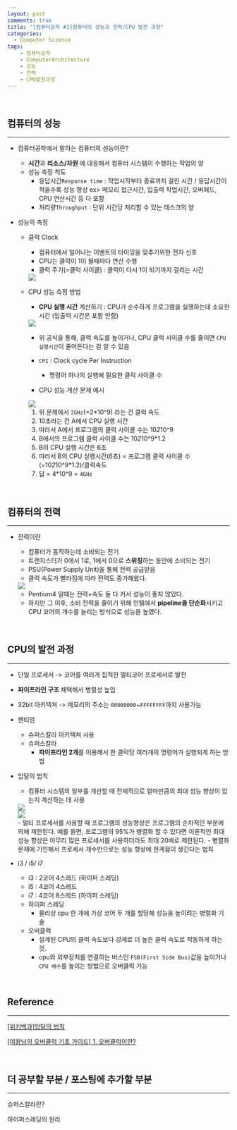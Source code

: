 ```yaml
---
layout: post
comments: true
title: "[컴퓨터공학 #3]컴퓨터의 성능과 전력/CPU 발전 과정"
categories:
  - Computer Science
tags:
    - 컴퓨터공학
    - ComputerArchitecture
    - 성능
    - 전력
    - CPU발전과정
---
```


<br>

## 컴퓨터의 성능
---
- 컴퓨터공학에서 말하는 컴퓨터의 성능이란?
    - **시간**과 **리소스/자원** 에 대응해서 컴퓨터 시스템이 수행하는 작업의 양
    - 성능 측정 척도
        - 응답시간`Response time` : 작업시작부터 종료까지 걸린 시간 / 응답시간이 적을수록 성능 향상
        ex> 메모리 접근시간, 입출력 작업시간, 오버헤드, CPU 연산시간 등 다 포함
        - 처리량`Throughput` : 단위 시간당 처리할 수 있는 태스크의 양

- 성능의 측정
    - <span class="hl">클럭 Clock</span>
        - 컴퓨터에서 일어나는 이벤트의 타이밍을 맞추기위한 전자 신호
        - CPU는 클럭이 1이 될때마다 연산 수행
        - 클럭 주기(=클럭 사이클) : 클럭이 다시 1이 되기까지 걸리는 시간<br>
        <img src="/assets/images/190408/ca7.JPG">

        <br>

    - <span class="hl">CPU 성능 측정 방법</span>
        - **CPU 실행 시간** 계산하기 : CPU가 순수하게 프로그램을 실행하는데 소요한 시간 (입출력 시간은 포함 안함)<br>
        <img src="/assets/images/190408/ca8.JPG">

        - 위 공식을 통해, 클럭 속도를 높이거나, CPU 클럭 사이클 수를 줄이면 `CPU 실행시간`이 줄어든다는 걸 알 수 있음 
        - `CPI` : Clock cycle Per Instruction
            - 명령어 하나의 실행에 필요한 클럭 사이클 수

        - CPU 성능 계산 문제 예시<br>
        <img src="/assets/images/190408/ca9.JPG">
        <br>
        
        1. 위 문제에서 `2GHz`(=2*10^9) 라는 건 클럭 속도
        2. 10초라는 건 A에서 CPU 실행 시간
        3. 따라서 A에서 프로그램의 클럭 사이클 수는 10*2*10^9
        4. B에서의 프로그램 클럭 사이클 수는 10*2*10^9*1.2 
        5. B의 CPU 실행 시간은 6초
        6. 따라서 B의 CPU 실행시간(6초) = 프로그램 클럭 사이클 수(=10*2*10^9*1.2)/클럭속도
        7. 답 = 4*10^9 = `4GHz`

<br>

## 컴퓨터의 전력
---
- 전력이란
    - 컴퓨터가 동작하는데 소비되는 전기
    - 트랜지스터가 0에서 1로, 1에서 0으로 **스위칭**하는 동안에 소비되는 전기
    - PSU(Power Supply Unit)을 통해 전력 공급받음
    - 클럭 속도가 빨라짐에 따라 전력도 증가해왔다.<br>
    <img src="/assets/images/190408/ca10.JPG">

    <br>

    - Pentium4 일때는 전력+속도 둘 다 커서 성능이 좋지 않았다.
    - 하지만 그 이후, 소비 전력을 줄이기 위해 인텔에서 **pipeline을 단순화**시키고 CPU 코어의 개수를 늘리는 방식으로 성능을 높였다.

<br>

## CPU의 발전 과정
---
- 단일 프로세서 -> 코어를 여러개 집적한 멀티코어 프로세서로 발전
- **파이프라인 구조** 채택해서 병렬성 높임
- 32bit 아키텍쳐 -> 메모리의 주소는 `00000000`~`FFFFFFFF`까지 사용가능
- 펜티엄
    - 슈퍼스칼라 아키텍쳐 사용
    - 슈퍼스칼라
        - **파이프라인 2개**를 이용해서 한 클럭당 여러개의 명령어가 실행되게 하는 방법

- <span class="hl">암달의 법칙</span>
    - 컴퓨터 시스템의 일부를 개선할 때 전체적으로 얼마만큼의 최대 성능 향상이 있는지 계산하는 데 사용 <br>
    <img src="/assets/images/190408/ca11.png">
    <br>
    <img src="/assets/images/190408/ca12.JPG"> 
    <br>
    - 멀티 프로세서를 사용할 때 프로그램의 성능향상은 프로그램의 순차적인 부분에 의해 제한된다. 예를 들면, 프로그램의 95%가 병렬화 할 수 있다면 이론적인 최대 성능 향상은 아무리 많은 프로세서를 사용하더라도 최대 20배로 제한된다.
    - 병렬화 문제에 기인해서 프로세서 개수만으로는 성능 향상에 한계점이 생긴다는 법칙

- i3 / i5/ i7
    - i3 : 2코어 4스레드 (하이퍼 스레딩)
    - i5 : 4코어 4스레드
    - i7 : 4코어 8스레드 (하이퍼 스레딩)
    - <span class="hl">하이퍼 스레딩</span>
        - 물리상 cpu 한 개에 가상 코어 두 개를 할당해 성능을 높이려는 병렬화 기술
    - <span class="hl">오버클럭</span>
        - 설계된 CPU의 클럭 속도보다 강제로 더 높은 클럭 속도로 작동하게 하는 것. 
        - cpu와 외부장치를 연결하는 버스인 `FSB(First Side Bus)`값을 높이거나 `CPU 배수`를 높이는 방법으로 오버클럭 가능

<br>

## Reference
---
<a href="https://ko.wikipedia.org/wiki/%EC%95%94%EB%8B%AC%EC%9D%98_%EB%B2%95%EC%B9%99">[위키백과]암달의 법칙</a>

<a href="https://m.blog.naver.com/cjm9212/220749417328">[여왕님의 오버클럭 기초 가이드] 1. 오버클럭이란?</a>

<br>

## 더 공부할 부분 / 포스팅에 추가할 부분
---
슈퍼스칼라란?

하이퍼스레딩의 원리

<br>

<br>